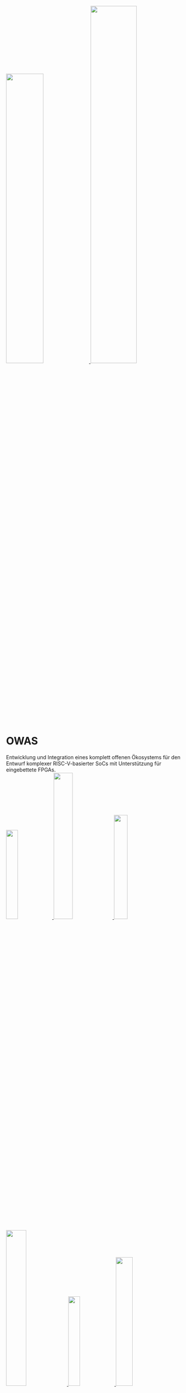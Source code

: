 <a href="https://www.elektronikforschung.de/projekte/di-owas"> <img src="https://github.com/user-attachments/assets/5d91b7d8-4e35-4c52-97c2-b4eb6c623895"  width=45% height=45% /> </a>
<a href="https://www.bmbf.de/DE/Home/home_node.html"> <img src="https://github.com/user-attachments/assets/db09c28f-0242-4853-894e-b617cbe353d1"  width=50% height=50% /> </a>


# OWAS
Entwicklung und Integration eines komplett offenen Ökosystems für den Entwurf komplexer RISC-V-basierter SoCs mit Unterstützung für eingebettete FPGAs. <br>
<a href="https://www.uni-heidelberg.de/de"> <img src="https://github.com/user-attachments/assets/098e3b87-71f7-4c5b-86d8-fb38cf753764"  width=25% height=25% /> </a>
<a href="https://www.ims.fraunhofer.de/"> <img src="https://github.com/user-attachments/assets/d43df641-3b0f-45e2-b072-5e905e6ae807"  width=32% height=32% /> </a>
<a href="https://www.ruhr-uni-bochum.de/de"> <img src="https://github.com/user-attachments/assets/6b82f4b8-4386-4f8b-a28f-0f3919ae4149"  width=27% height=27% /> </a>
<a href="https://b-horizon.com/de/"> <img src="https://github.com/user-attachments/assets/5379fb21-0eb7-4d8a-8f75-72d5d0ec8eae"  width=33% height=33% /> </a>
<a href="https://dc-vision.de/"> <img src="https://github.com/user-attachments/assets/b850bcf2-e5af-45e4-947d-9a0c5b95c388"  width=25% height=25% /> </a>
<a href="https://lubis-eda.com/"> <img src="https://github.com/user-attachments/assets/b25bff68-15a8-4fdd-9cb3-a577b920c713"  width=30% height=30% /> </a>


## Langfristiger Project-Impact
 * Offene Umgebung für adaptive RISC-V + eFPGA Systeme <br>
    (besonders robust durch Verwendung formaler Verifikationsverfahren und Post-Quantum)
 * Mehrere externe Projekte, welche DI-OWAS Tools einsetzen <br>
    FABulous wird bereits von Stanford University, Berkely, und New York University genutzt
 * FABulous als Benchmark für die Entwicklung der OpenLane Tools
 * Ausbildung von Experten (in Lehre, Summer-Schools und Tutorials)
 * Weitere Förderung für langfristige Unterstützung & Startup


## Entwurfs-Flow
<img src="https://github.com/user-attachments/assets/ee8ed425-da94-45b6-8009-d67582681cab"  width=105% height=105% /> <br>
OWAS-Container – alle notwendigen Tools in einer Box: <br>
 * Simulatoren (Verilator, Icarus Verilog, GHDL)
 * Synthese (yosys)
 * Implementierung FPGA & ASIC (nextpnr, openRoad, etc.)
 * Applikationssoftware (GCC, openOCD)
 * Zusätzliche Entwicklungstools (klayout, git, python, make, …)


## Der DI-OWAS Chip
<img src="https://github.com/user-attachments/assets/36a6c1a8-444b-4a68-b72f-47965f07ac4b"  width=100% height=100% /> <br>
 * RISC-V CPU / Prozessorsystem (basierend auf Fraunhofer IMS AIRISC-Familie)
 *   Bare-Metal-Setup oder mit eingebettetem OS (FreeRTOS / Zephyr OS)
 * Standard-Peripherie: UART, I²C, SPI, GPIO + Timer & On-Chip-Debugger
 * On-Chip RAM + Controller für externen Speicher (QSPI PSRAM / HyperRAM)
 * AXI4-basiertes Bussystem
 * FABulous eFPGA – optimierte CLBs für KI und Kryptographie
 * Dedizierte Sensorinterfaces
 * Setup für FPGA-Emulationssystem
 * Schnittstelle zu einem optionalen MPSoC-basierten Linux-Hostsystem


## Konkrete Beispielanwendungen aus dem Automotive-Bereich
 * Objekterkennung in Videostreams (Partner DC-Vision)
 * Auswertung körpernaher Sensoren (Partner B-Horizon)
 * Echtzeitfähigkeit und Sicherheit (IP Protection)


## Offene EDA-Tools und IP der Partner
 * FABulous (eFPGA Framework)
 * AIRISC (Lizenzfreier RISC-V core für FPGA und ASIC)
 * hxtorch (BrainScaleS-2 via PyTorch)


## Verwendete externe EDA-Tools und IP
 * Yosys (Logiksynthese)
 * ABC (Technology Mapping)
 * nextpnr (generisches FPGA Place&Route Tool)
 * OpenLane/OpenRoad (RTL nach GDS2 Flow)
 * PyTorch/CUDA (ML Training)
 * Ngspice (Schaltungssimulation von SPICE-Modellen)
 * RISC-V


## Kerninnovationen und Entwicklungen
 * Spezial-FPGA-Blöcke für AI und Krypto <br>
  Bislang nur einfache Arithmetik-Blöcke in FABulous<br>
  (TRL 2 &rarr; TRL 4)
 * Anwender-definierte Fabrics (Größe, Kacheln, I/O, Routing, ...) <br> 							
  Bislang nur eingeschränkte Möglichkeit für I/O und das Routing <br>
  (TRL 3 &rarr; TRL 5)
 * Automatische FPGA Werkzeuggenerierung (für die RTL-zu-Bitstream-Generierung) <br>	 	
  Bislang werden die Werkzeuge manuell an die Fabrics  angepasst <br>
  (TRL 3 &rarr; TRL 5)
 * Integrierte Werkzeuge für Optimierung und Entwurfsraumexploration <br> 			
  Bislang bedarf die Optimierung viel Expertenwissen und Eingriffe <br>
  (TRL 2 &rarr; TRL 4)
 * Integrierte Werkzeuge für Verifikation und Charakterisierung <br> 				 
  Bislang kann noch kein vollständiges Timing-Modell erzeugt werden <br>
  (TRL 3 &rarr; TRL 5)
 * System mit konfigurierbarer KI-gestützter Sensor-Fusion <br>			
  Bislang gibt es nur einfache Erkennnung ohne die geplante Unterstützung für KI und Sensor-Fusion <br>
  (TRL 2 &rarr; TRL 4)


## DI-OWAS: Projektsteckbrief
 * Projektlaufzeit:	01.05.2024 – 30.04.2027
 * Fördersumme: 	3.98M €
 * Projektansprechpartner: 
   * UH1:	<a href="https://www.ziti.uni-heidelberg.de/de/forschung/nct.html">Prof. Dirk Koch</a>; Universität Heidelberg (Koordinator) <br>
      (Im Neuenheimer Feld 386, 69120 Heidelberg)
   * UH2:	<a href="https://www.kip.uni-heidelberg.de/people/gruppe.php?action=details&num=298">PD Dr. habil. Johannes Schemmel</a>; Uni Heidelberg <br>
      (Im Neuenheimer Feld 227, 69120 Heidelberg)
   * IMS: <a href="https://www.ims.fraunhofer.de/">Stephan Nolting</a>; Fraunhofer IMS <br>
      (Finkenstraße 61, 47057 Duisburg)
   * RUB:	<a href="https://www.ruhr-uni-bochum.de/de">Prof. Tim Güneysu</a>; Ruhr-Universität Bochum <br>
      (Universitätsstr. 150, 44801 Bochum)
   * BH:	<a href="https://b-horizon.com/de/">Mohammad Kabany</a>; B-Horizon GmbH <br>
      (Bruckdorfer Str. 34, 93161 Sinzing)
   * LU:	<a href="https://lubis-eda.com/about-us/">Dr. Max Birtel</a> ; LUBIS EDA GmbH <br>
      (Trippstadter Straße 110, 67663 Kaiserslautern)
   * DCV:	<a href="https://dc-vision.de/">Frederik Lange</a>; DC Vision Systems GmbH <br>
      (Rollnerstraße 59, 90408 Nürnberg)
 * Kontakt:    dirk.koch@uni-heidelberg.de



